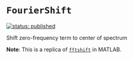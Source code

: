 # `FourierShift`

[![status: published](https://img.shields.io/badge/status-published-brightgreen)](https://resources.wolframcloud.com/FunctionRepository/resources/FourierShift)

Shift zero-frequency term to center of spectrum

**Note**: This is a replica of [`fftshift`](https://www.mathworks.com/help/matlab/ref/fftshift.html) in MATLAB.

